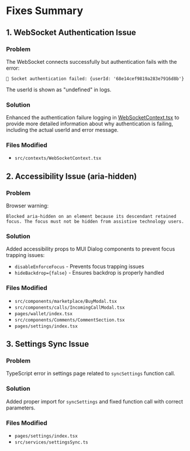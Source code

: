 # Fixes Summary

## 1. WebSocket Authentication Issue

### Problem
The WebSocket connects successfully but authentication fails with the error:
```
🔐 Socket authentication failed: {userId: '68e14cef9819a283e7916d8b'}
```
The userId is shown as "undefined" in logs.

### Solution
Enhanced the authentication failure logging in [WebSocketContext.tsx](file:///d:/talkcart/frontend/src/contexts/WebSocketContext.tsx) to provide more detailed information about why authentication is failing, including the actual userId and error message.

### Files Modified
- `src/contexts/WebSocketContext.tsx`

## 2. Accessibility Issue (aria-hidden)

### Problem
Browser warning:
```
Blocked aria-hidden on an element because its descendant retained focus. The focus must not be hidden from assistive technology users.
```

### Solution
Added accessibility props to MUI Dialog components to prevent focus trapping issues:
- `disableEnforceFocus` - Prevents focus trapping issues
- `hideBackdrop={false}` - Ensures backdrop is properly handled

### Files Modified
- `src/components/marketplace/BuyModal.tsx`
- `src/components/calls/IncomingCallModal.tsx`
- `pages/wallet/index.tsx`
- `src/components/Comments/CommentSection.tsx`
- `pages/settings/index.tsx`

## 3. Settings Sync Issue

### Problem
TypeScript error in settings page related to `syncSettings` function call.

### Solution
Added proper import for `syncSettings` and fixed function call with correct parameters.

### Files Modified
- `pages/settings/index.tsx`
- `src/services/settingsSync.ts`